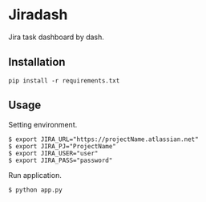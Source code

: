 # Jiradash
Jira task dashboard by dash.

## Installation

```
pip install -r requirements.txt
```

## Usage

Setting environment.

```
$ export JIRA_URL="https://projectName.atlassian.net"
$ export JIRA_PJ="ProjectName"
$ export JIRA_USER="user"
$ export JIRA_PASS="password"
```

Run application.

```
$ python app.py
```
